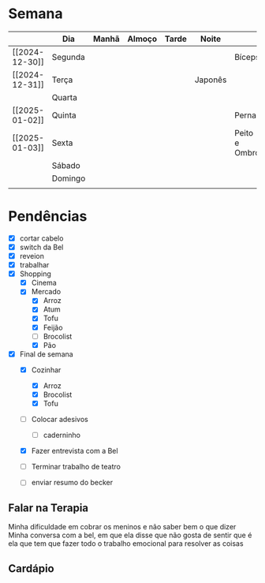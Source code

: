 

# Semana
|                | **Dia** | Manhã | Almoço | Tarde | Noite   |               |
| -------------- | ------- | ----- | ------ | ----- | ------- | ------------- |
| [[2024-12-30]] | Segunda |       |        |       |         | Bíceps        |
| [[2024-12-31]] | Terça   |       |        |       | Japonês |               |
|                | Quarta  |       |        |       |         |               |
| [[2025-01-02]] | Quinta  |       |        |       |         | Perna         |
| [[2025-01-03]] | Sexta   |       |        |       |         | Peito e Ombro |
|                | Sábado  |       |        |       |         |               |
|                | Domingo |       |        |       |         |               |
|                |         |       |        |       |         |               |

# Pendências
- [x] cortar cabelo
- [x] switch da Bel 
- [x] reveion 
- [x] trabalhar 
- [x] Shopping
	- [x] Cinema
	- [x] Mercado
		- [x] Arroz
		- [x] Atum
		- [x] Tofu
		- [x] Feijão
		- [ ] Brocolist
		- [x] Pão
- [x] Final de semana
	- [x] Cozinhar
		- [x] Arroz
		- [x] Brocolist
		- [x] Tofu
	- [ ] Colocar adesivos
		- [ ] caderninho
	- [x] Fazer entrevista com a Bel
	- [ ] Terminar trabalho de teatro
	- [ ] enviar resumo do becker


## Falar na Terapia

Minha dificuldade em cobrar os meninos e não saber bem o que dizer
Minha conversa com a bel, em que ela disse que não gosta de sentir que é ela que tem que fazer todo o trabalho emocional para resolver as coisas

## Cardápio